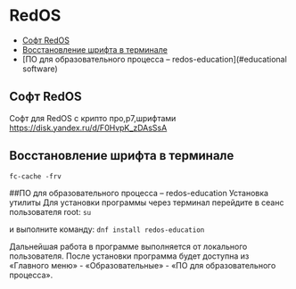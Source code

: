 # RedOS
- [Софт RedOS](#soft_redos)
- [Восстановление шрифта в терминале](#termfonts)
- [ПО для образовательного процесса – redos-education](#educational software) 
  
## Софт RedOS <a name="soft_redos"></a>
Софт для RedOS с крипто про,р7,шрифтами
https://disk.yandex.ru/d/F0HvpK_zDAsSsA

## Восстановление шрифта в терминале<a name="termfonts"></a>  
`fc-cache -frv`  

##ПО для образовательного процесса – redos-education<a name="educational software"></a>
Установка утилиты
Для установки программы через терминал перейдите в сеанс пользователя root:
`su`

и выполните команду:
`dnf install redos-education`

Дальнейшая работа в программе выполняется от локального пользователя.
После установки программа будет доступна из «Главного меню» - «Образовательные» - «ПО для образовательного процесса».
